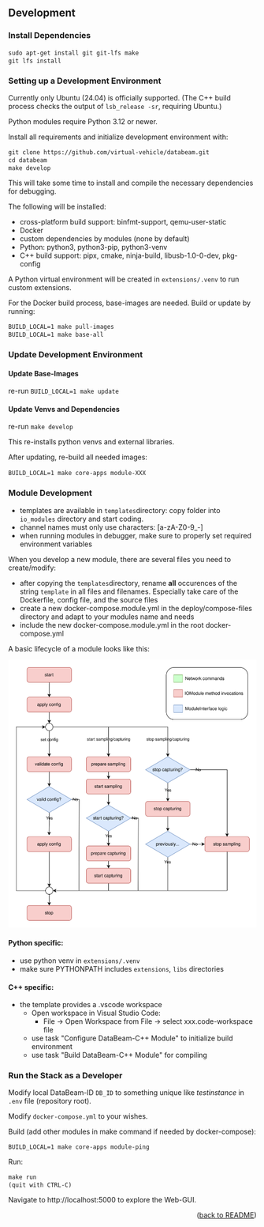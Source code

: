 ## Development

### Install Dependencies
```
sudo apt-get install git git-lfs make
git lfs install
```


### Setting up a Development Environment
Currently only Ubuntu (24.04) is officially supported. (The C++ build process checks the output of `lsb_release -sr`, requiring Ubuntu.)

Python modules require Python 3.12 or newer.

Install all requirements and initialize development environment with:
```
git clone https://github.com/virtual-vehicle/databeam.git
cd databeam
make develop
```
This will take some time to install and compile the necessary dependencies for debugging.

The following will be installed:
* cross-platform build support: binfmt-support, qemu-user-static
* Docker
* custom dependencies by modules (none by default)
* Python: python3, python3-pip, python3-venv
* C++ build support: pipx, cmake, ninja-build, libusb-1.0-0-dev, pkg-config

A Python virtual environment will be created in `extensions/.venv` to run custom extensions.

For the Docker build process, base-images are needed. Build or update by running:
```
BUILD_LOCAL=1 make pull-images
BUILD_LOCAL=1 make base-all
```

### Update Development Environment
#### Update Base-Images
re-run `BUILD_LOCAL=1 make update`

#### Update Venvs and Dependencies
re-run `make develop`

This re-installs python venvs and external libraries.

After updating, re-build all needed images:

`BUILD_LOCAL=1 make core-apps module-XXX`


### Module Development
* templates are available in `templates`directory: copy folder into `io_modules` directory and start coding.
* channel names must only use characters: [a-zA-Z0-9_-]
* when running modules in debugger, make sure to properly set required environment variables

When you develop a new module, there are several files you need to create/modify:

* after copying the `templates`directory, rename **all** occurences of the string `template` in all files and filenames. Especially take care of the Dockerfile, config file, and the source files
* create a new docker-compose.module.yml in the deploy/compose-files directory and adapt to your modules name and needs
* include the new docker-compose.module.yml in the root docker-compose.yml

A basic lifecycle of a module looks like this:
<div align="center">
  <img alt="IO-Module lifecycle" src="doc/io_module_lifecycle.svg">
</div>

#### Python specific:
* use python venv in `extensions/.venv`
* make sure PYTHONPATH includes `extensions`, `libs` directories

#### C++ specific:
* the template provides a .vscode workspace
  - Open workspace in Visual Studio Code:
    - File -> Open Workspace from File -> select xxx.code-workspace file
  - use task "Configure DataBeam-C++ Module" to initialize build environment
  - use task "Build DataBeam-C++ Module" for compiling

### Run the Stack as a Developer
Modify local DataBeam-ID `DB_ID` to something unique like *testinstance* in `.env` file (repository root).

Modify `docker-compose.yml` to your wishes.

Build (add other modules in make command if needed by docker-compose):
```
BUILD_LOCAL=1 make core-apps module-ping
```

Run:
```
make run
(quit with CTRL-C)
```
Navigate to http://localhost:5000 to explore the Web-GUI.

<div align="right">(<a href="README.md">back to README</a>)</div>
